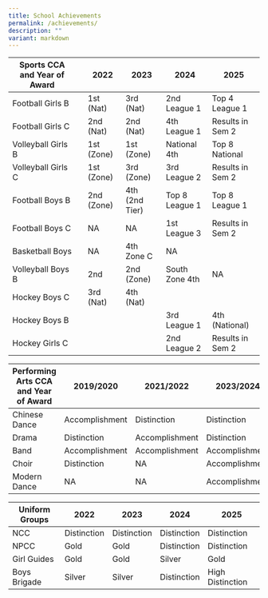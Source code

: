 ```yaml
---
title: School Achievements
permalink: /achievements/
description: ""
variant: markdown
---
```

|Sports CCA and Year of Award| | 2022 |2023 |2024 | 2025|
| -------- | -------- | -------- |-------- |-------- |-------- |
| Football Girls B    |    | 1st (Nat)    |3rd (Nat)   |2nd League 1  |Top 4 League 1  |
| Football Girls C    |    | 2nd (Nat)   | 2nd (Nat)   |4th  League 1  |Results in Sem 2|
| Volleyball Girls B    |  | 1st (Zone) |1st (Zone)   |National 4th    |Top 8 National |
| Volleyball Girls C    |    | 1st (Zone)  |3rd (Zone)  |3rd League 2    |Results in Sem 2|
| Football Boys B   |  | 2nd (Zone) |4th (2nd Tier)|Top 8 League 1   |Top 8 League 1  |
| Football Boys C     |      | NA        |NA       |1st League 3    |Results in Sem 2|
| Basketball Boys    |      | NA     |4th Zone C   |NA     |
| Volleyball Boys B    |     | 2nd     |2nd (Zone)    |South Zone 4th   |NA     |
| Hockey Boys C |      | 3rd (Nat)    |4th (Nat)    |    ||
| Hockey Boys B |  |   |    | 3rd League 1  |   4th (National)  |
| Hockey Girls C   |   |    |    |2nd League 2   |Results in Sem 2|


|Performing Arts CCA and Year of Award| 2019/2020 | 2021/2022 |2023/2024 |2025/2026 |
| -------- | -------- | -------- |-------- |-------- |
| Chinese Dance   | Accomplishment   | Distinction   |Distinction    |Accomplishment   |
| Drama  | Distinction    | Accomplishment   |Distinction    |Results not in |
| Band   | Accomplishment    | Accomplishment    |Accomplishment   |Accomplishment   |
| Choir    | Distinction     | NA   |Accomplishment   |Distinction    |
| Modern Dance    | NA | NA    |Accomplishment   |Results not in |


|Uniform Groups | 2022 | 2023 |2024 |2025|
| -------- | -------- | -------- |-------- |-------- |
| NCC   | Distinction    | Distinction   |Distinction    |Distinction    |
| NPCC    | Gold    | Gold   |Distinction    |Distinction    |
| Girl Guides | Gold     | Gold       |Silver |Gold  |
| Boys Brigade | Silver    | Silver   |Distinction   |High Distinction   |
